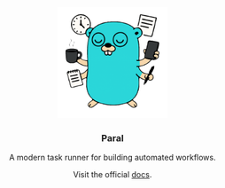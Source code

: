 <div align="center">
  <img src="./assets/logo.png" width="200" />
</div>

<h3 align="center">Paral</h3>
<p align="center">A modern task runner for building automated workflows.</p>
<p align="center">
  Visit the official <a href="https://paral.vercel.app/docs">docs</a>.
</p>
